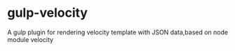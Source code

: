 gulp-velocity
=============

A gulp plugin for rendering velocity template with JSON data,based on node module velocity
